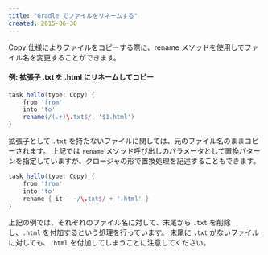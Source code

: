 ```yaml
---
title: "Gradle でファイルをリネームする"
created: 2015-06-30
---
```


Copy 仕様によりファイルをコピーする際に、rename メソッドを使用してファイル名を変更することができます。

#### 例: 拡張子 .txt を .html にリネームしてコピー

```groovy
task hello(type: Copy) {
    from 'from'
    into 'to'
    rename(/(.+)\.txt$/, '$1.html')
}
```

拡張子として `.txt` を持たないファイルに関しては、元のファイル名のままコピーされます。
上記では `rename` メソッド呼び出しのパラメータとして置換パターンを指定していますが、クロージャの形で置換処理を記述することもできます。

```groovy
task hello(type: Copy) {
    from 'from'
    into 'to'
    rename { it - ~/\.txt$/ + '.html' }
}
```

上記の例では、それぞれのファイル名に対して、末尾から `.txt` を削除し、`.html` を付加するという処理を行っています。
末尾に `.txt` がないファイルに対しても、`.html` を付加してしまうことに注意してください。

